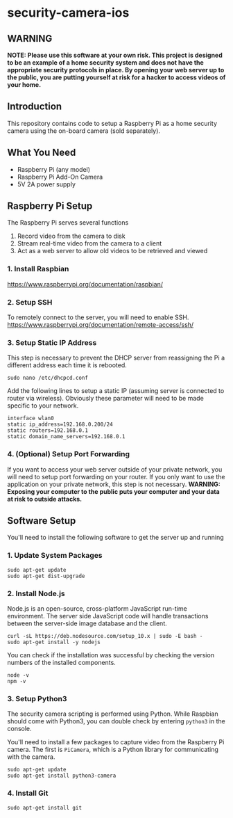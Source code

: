 # security-camera-ios

## WARNING
**NOTE: Please use this software at your own risk. This project is designed to be an example of a home security system and does not have the appropriate security protocols in place. By opening your web server up to the public, you are putting yourself at risk for a hacker to access videos of your home.**

## Introduction
This repository contains code to setup a Raspberry Pi as a home security camera using the on-board camera (sold separately).

## What You Need

* Raspberry Pi (any model)
* Raspberry Pi Add-On Camera
* 5V 2A power supply

## Raspberry Pi Setup
The Raspberry Pi serves several functions
1. Record video from the camera to disk
2. Stream real-time video from the camera to a client
3. Act as a web server to allow old videos to be retrieved and viewed

### 1. Install Raspbian
https://www.raspberrypi.org/documentation/raspbian/

### 2. Setup SSH
To remotely connect to the server, you will need to enable SSH.
https://www.raspberrypi.org/documentation/remote-access/ssh/

### 3. Setup Static IP Address
This step is necessary to prevent the DHCP server from reassigning the Pi a different address each time it is rebooted.
```
sudo nano /etc/dhcpcd.conf
```
Add the following lines to setup a static IP (assuming server is connected to router via wireless). Obviously these parameter will need to be made specific to your network.
```
interface wlan0
static ip_address=192.168.0.200/24
static routers=192.168.0.1
static domain_name_servers=192.168.0.1
```

### 4. (Optional) Setup Port Forwarding
If you want to access your web server outside of your private network, you will need to setup port forwarding on your router. If you only want to use the application on your private network, this step is not necessary. **WARNING: Exposing your computer to the public puts your computer and your data at risk to outside attacks.**

## Software Setup
You'll need to install the following software to get the server up and running

### 1. Update System Packages
```
sudo apt-get update
sudo apt-get dist-upgrade
```

### 2. Install Node.js
Node.js is an open-source, cross-platform JavaScript run-time environment. The server side JavaScript code will handle transactions between the server-side image database and the client.
```
curl -sL https://deb.nodesource.com/setup_10.x | sudo -E bash -
sudo apt-get install -y nodejs
```
You can check if the installation was successful by checking the version numbers of the installed components.
```
node -v
npm -v
```

### 3. Setup Python3
The security camera scripting is performed using Python. While Raspbian should come with Python3, you can double check by entering `python3` in the console.

You'll need to install a few packages to capture video from the Raspberry Pi camera. The first is `PiCamera`, which is a Python library for communicating with the camera.
```
sudo apt-get update
sudo apt-get install python3-camera
```

### 4. Install Git
```
sudo apt-get install git
```
